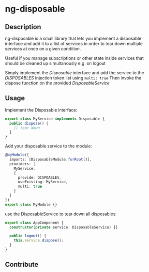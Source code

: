 # ng-disposable

## Description

ng-disposable is a small library that lets you implement a disposable interface and add it to a list of services
in order to tear down multiple services at once on a given condition.

Useful if you manage subscriptions or other state inside services that should be cleaned up simultanously e.g. on logout

Simply implement the _Disposable_ interface and add the service to the _DISPOSABLES_ injection token list using `multi: true`
Then invoke the dispose function on the provided _DisposableService_

## Usage

Implement the Disposable interface:

```typescript
export class MyService implements Disposable {
  public dispose() {
    // tear down
  }
}
```

Add your disposable service to the module:

```typescript
@NgModule({
  imports: [DisposableModule.forRoot()],
  providers: [
    MyService,
    {
      provide: DISPOABLES,
      useExisting: MyService,
      multi: true
    }
  ]
})
export class MyModule {}
```

use the DisposableService to tear down all disposables:

```typescript
export class AppComponent {
  constructor(private service: DisposableService) {}

  public logout() {
    this.service.dispose();
  }
}
```

## Contribute
